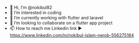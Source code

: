 - 👋 Hi, I’m @nokibul82
- 👀 I’m interested in coding
- 🌱 I’m currently working with flutter and laravel
- 💞️ I’m looking to collaborate on a flutter app project
- 📫 How to reach me Linkedin link ▶ https://www.linkedin.com/in/nokibul-islam-nerob-556275184
